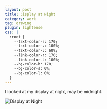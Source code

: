 ```yaml
---
layout: post
title: Display at Night
category: work
tag: drawing
plugin: lightense
css: |
  :root {
    --text-color-h: 170;
    --text-color-s: 100%;
    --text-color-l: 60%;
    --link-color-h: 170;
    --link-color-l: 100%;
    --bg-color-h: 170;
    --bg-color-s: 0%;
    --bg-color-l: 0%;
  }
---
```


I looked at my display at night, may be midnight.

<p><img src="{{ site.file }}/work/display_at_night.jpg" alt="Display at Night" data-lightense-background="#050505"></p>
